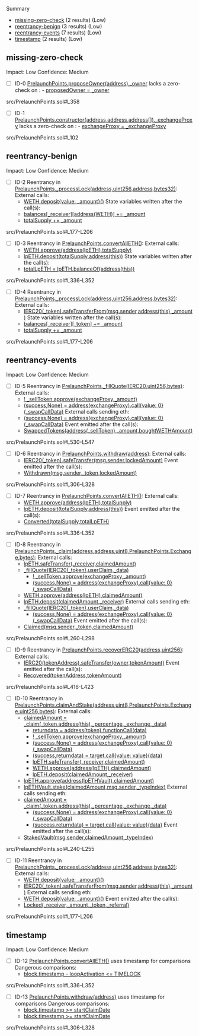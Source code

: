 Summary
 - [missing-zero-check](#missing-zero-check) (2 results) (Low)
 - [reentrancy-benign](#reentrancy-benign) (3 results) (Low)
 - [reentrancy-events](#reentrancy-events) (7 results) (Low)
 - [timestamp](#timestamp) (2 results) (Low)
## missing-zero-check
Impact: Low
Confidence: Medium
 - [ ] ID-0
[PrelaunchPoints.proposeOwner(address)._owner](src/PrelaunchPoints.sol#L358) lacks a zero-check on :
		- [proposedOwner = _owner](src/PrelaunchPoints.sol#L359)

src/PrelaunchPoints.sol#L358


 - [ ] ID-1
[PrelaunchPoints.constructor(address,address,address[])._exchangeProxy](src/PrelaunchPoints.sol#L102) lacks a zero-check on :
		- [exchangeProxy = _exchangeProxy](src/PrelaunchPoints.sol#L104)

src/PrelaunchPoints.sol#L102


## reentrancy-benign
Impact: Low
Confidence: Medium
 - [ ] ID-2
Reentrancy in [PrelaunchPoints._processLock(address,uint256,address,bytes32)](src/PrelaunchPoints.sol#L177-L206):
	External calls:
	- [WETH.deposit{value: _amount}()](src/PrelaunchPoints.sol#L190)
	State variables written after the call(s):
	- [balances[_receiver][address(WETH)] += _amount](src/PrelaunchPoints.sol#L192)
	- [totalSupply += _amount](src/PrelaunchPoints.sol#L191)

src/PrelaunchPoints.sol#L177-L206


 - [ ] ID-3
Reentrancy in [PrelaunchPoints.convertAllETH()](src/PrelaunchPoints.sol#L336-L352):
	External calls:
	- [WETH.approve(address(lpETH),totalSupply)](src/PrelaunchPoints.sol#L342)
	- [lpETH.deposit(totalSupply,address(this))](src/PrelaunchPoints.sol#L343)
	State variables written after the call(s):
	- [totalLpETH = lpETH.balanceOf(address(this))](src/PrelaunchPoints.sol#L346)

src/PrelaunchPoints.sol#L336-L352


 - [ ] ID-4
Reentrancy in [PrelaunchPoints._processLock(address,uint256,address,bytes32)](src/PrelaunchPoints.sol#L177-L206):
	External calls:
	- [IERC20(_token).safeTransferFrom(msg.sender,address(this),_amount)](src/PrelaunchPoints.sol#L197)
	State variables written after the call(s):
	- [balances[_receiver][_token] += _amount](src/PrelaunchPoints.sol#L202)
	- [totalSupply += _amount](src/PrelaunchPoints.sol#L200)

src/PrelaunchPoints.sol#L177-L206


## reentrancy-events
Impact: Low
Confidence: Medium
 - [ ] ID-5
Reentrancy in [PrelaunchPoints._fillQuote(IERC20,uint256,bytes)](src/PrelaunchPoints.sol#L530-L547):
	External calls:
	- [! _sellToken.approve(exchangeProxy,_amount)](src/PrelaunchPoints.sol#L534)
	- [(success,None) = address(exchangeProxy).call{value: 0}(_swapCallData)](src/PrelaunchPoints.sol#L538)
	External calls sending eth:
	- [(success,None) = address(exchangeProxy).call{value: 0}(_swapCallData)](src/PrelaunchPoints.sol#L538)
	Event emitted after the call(s):
	- [SwappedTokens(address(_sellToken),_amount,boughtWETHAmount)](src/PrelaunchPoints.sol#L546)

src/PrelaunchPoints.sol#L530-L547


 - [ ] ID-6
Reentrancy in [PrelaunchPoints.withdraw(address)](src/PrelaunchPoints.sol#L306-L328):
	External calls:
	- [IERC20(_token).safeTransfer(msg.sender,lockedAmount)](src/PrelaunchPoints.sol#L325)
	Event emitted after the call(s):
	- [Withdrawn(msg.sender,_token,lockedAmount)](src/PrelaunchPoints.sol#L327)

src/PrelaunchPoints.sol#L306-L328


 - [ ] ID-7
Reentrancy in [PrelaunchPoints.convertAllETH()](src/PrelaunchPoints.sol#L336-L352):
	External calls:
	- [WETH.approve(address(lpETH),totalSupply)](src/PrelaunchPoints.sol#L342)
	- [lpETH.deposit(totalSupply,address(this))](src/PrelaunchPoints.sol#L343)
	Event emitted after the call(s):
	- [Converted(totalSupply,totalLpETH)](src/PrelaunchPoints.sol#L351)

src/PrelaunchPoints.sol#L336-L352


 - [ ] ID-8
Reentrancy in [PrelaunchPoints._claim(address,address,uint8,PrelaunchPoints.Exchange,bytes)](src/PrelaunchPoints.sol#L260-L298):
	External calls:
	- [lpETH.safeTransfer(_receiver,claimedAmount)](src/PrelaunchPoints.sol#L281)
	- [_fillQuote(IERC20(_token),userClaim,_data)](src/PrelaunchPoints.sol#L290)
		- [! _sellToken.approve(exchangeProxy,_amount)](src/PrelaunchPoints.sol#L534)
		- [(success,None) = address(exchangeProxy).call{value: 0}(_swapCallData)](src/PrelaunchPoints.sol#L538)
	- [WETH.approve(address(lpETH),claimedAmount)](src/PrelaunchPoints.sol#L294)
	- [lpETH.deposit(claimedAmount,_receiver)](src/PrelaunchPoints.sol#L295)
	External calls sending eth:
	- [_fillQuote(IERC20(_token),userClaim,_data)](src/PrelaunchPoints.sol#L290)
		- [(success,None) = address(exchangeProxy).call{value: 0}(_swapCallData)](src/PrelaunchPoints.sol#L538)
	Event emitted after the call(s):
	- [Claimed(msg.sender,_token,claimedAmount)](src/PrelaunchPoints.sol#L297)

src/PrelaunchPoints.sol#L260-L298


 - [ ] ID-9
Reentrancy in [PrelaunchPoints.recoverERC20(address,uint256)](src/PrelaunchPoints.sol#L416-L423):
	External calls:
	- [IERC20(tokenAddress).safeTransfer(owner,tokenAmount)](src/PrelaunchPoints.sol#L420)
	Event emitted after the call(s):
	- [Recovered(tokenAddress,tokenAmount)](src/PrelaunchPoints.sol#L422)

src/PrelaunchPoints.sol#L416-L423


 - [ ] ID-10
Reentrancy in [PrelaunchPoints.claimAndStake(address,uint8,PrelaunchPoints.Exchange,uint256,bytes)](src/PrelaunchPoints.sol#L240-L255):
	External calls:
	- [claimedAmount = _claim(_token,address(this),_percentage,_exchange,_data)](src/PrelaunchPoints.sol#L250)
		- [returndata = address(token).functionCall(data)](lib/openzeppelin-contracts/contracts/token/ERC20/utils/SafeERC20.sol#L96)
		- [! _sellToken.approve(exchangeProxy,_amount)](src/PrelaunchPoints.sol#L534)
		- [(success,None) = address(exchangeProxy).call{value: 0}(_swapCallData)](src/PrelaunchPoints.sol#L538)
		- [(success,returndata) = target.call{value: value}(data)](lib/openzeppelin-contracts/contracts/utils/Address.sol#L87)
		- [lpETH.safeTransfer(_receiver,claimedAmount)](src/PrelaunchPoints.sol#L281)
		- [WETH.approve(address(lpETH),claimedAmount)](src/PrelaunchPoints.sol#L294)
		- [lpETH.deposit(claimedAmount,_receiver)](src/PrelaunchPoints.sol#L295)
	- [lpETH.approve(address(lpETHVault),claimedAmount)](src/PrelaunchPoints.sol#L251)
	- [lpETHVault.stake(claimedAmount,msg.sender,_typeIndex)](src/PrelaunchPoints.sol#L252)
	External calls sending eth:
	- [claimedAmount = _claim(_token,address(this),_percentage,_exchange,_data)](src/PrelaunchPoints.sol#L250)
		- [(success,None) = address(exchangeProxy).call{value: 0}(_swapCallData)](src/PrelaunchPoints.sol#L538)
		- [(success,returndata) = target.call{value: value}(data)](lib/openzeppelin-contracts/contracts/utils/Address.sol#L87)
	Event emitted after the call(s):
	- [StakedVault(msg.sender,claimedAmount,_typeIndex)](src/PrelaunchPoints.sol#L254)

src/PrelaunchPoints.sol#L240-L255


 - [ ] ID-11
Reentrancy in [PrelaunchPoints._processLock(address,uint256,address,bytes32)](src/PrelaunchPoints.sol#L177-L206):
	External calls:
	- [WETH.deposit{value: _amount}()](src/PrelaunchPoints.sol#L190)
	- [IERC20(_token).safeTransferFrom(msg.sender,address(this),_amount)](src/PrelaunchPoints.sol#L197)
	External calls sending eth:
	- [WETH.deposit{value: _amount}()](src/PrelaunchPoints.sol#L190)
	Event emitted after the call(s):
	- [Locked(_receiver,_amount,_token,_referral)](src/PrelaunchPoints.sol#L205)

src/PrelaunchPoints.sol#L177-L206


## timestamp
Impact: Low
Confidence: Medium
 - [ ] ID-12
[PrelaunchPoints.convertAllETH()](src/PrelaunchPoints.sol#L336-L352) uses timestamp for comparisons
	Dangerous comparisons:
	- [block.timestamp - loopActivation <= TIMELOCK](src/PrelaunchPoints.sol#L337)

src/PrelaunchPoints.sol#L336-L352


 - [ ] ID-13
[PrelaunchPoints.withdraw(address)](src/PrelaunchPoints.sol#L306-L328) uses timestamp for comparisons
	Dangerous comparisons:
	- [block.timestamp >= startClaimDate](src/PrelaunchPoints.sol#L308)
	- [block.timestamp >= startClaimDate](src/PrelaunchPoints.sol#L320)

src/PrelaunchPoints.sol#L306-L328


